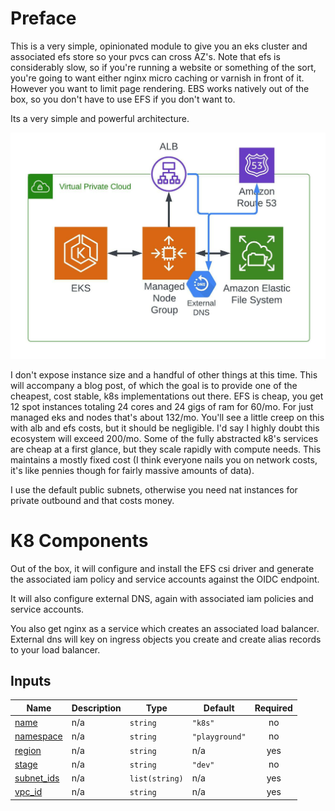 # Preface

This is a very simple, opinionated module to give you an eks cluster and associated efs store so your pvcs can cross AZ's. Note that efs is considerably slow, so if you're running a website or something of the sort, you're going to want either nginx micro caching or varnish in front of it. However you want to limit page rendering. EBS works natively out of the box, so you don't have to use EFS if you don't want to. 

Its a very simple and powerful architecture.

![arch](docs/arch.jpeg)

I don't expose instance size and a handful of other things at this time. This will accompany a blog post, of which the goal is to provide one of the cheapest, cost stable, k8s implementations out there. EFS is cheap, you get 12 spot instances totaling 24 cores and 24 gigs of ram for 60/mo. For just managed eks and nodes that's about 132/mo. You'll see a little creep on this with alb and efs costs, but it should be negligible. I'd say I highly doubt this ecosystem will exceed 200/mo. Some of the fully abstracted k8's services are cheap at a first glance, but they scale rapidly with compute needs. This maintains a mostly fixed cost (I think everyone nails you on network costs, it's like pennies though for fairly massive amounts of data).

I use the default public subnets, otherwise you need nat instances for private outbound and that costs money. 

# K8 Components

Out of the box, it will configure and install the EFS csi driver and generate the associated iam policy and service accounts against the OIDC endpoint. 

It will also configure external DNS, again with associated iam policies and service accounts. 

You also get nginx as a service which creates an associated load balancer. External dns will key on ingress objects you create and create alias records to your load balancer. 


<!-- BEGIN_TF_DOCS -->
## Inputs

| Name | Description | Type | Default | Required |
|------|-------------|------|---------|:--------:|
| <a name="input_name"></a> [name](#input\_name) | n/a | `string` | `"k8s"` | no |
| <a name="input_namespace"></a> [namespace](#input\_namespace) | n/a | `string` | `"playground"` | no |
| <a name="input_region"></a> [region](#input\_region) | n/a | `string` | n/a | yes |
| <a name="input_stage"></a> [stage](#input\_stage) | n/a | `string` | `"dev"` | no |
| <a name="input_subnet_ids"></a> [subnet\_ids](#input\_subnet\_ids) | n/a | `list(string)` | n/a | yes |
| <a name="input_vpc_id"></a> [vpc\_id](#input\_vpc\_id) | n/a | `string` | n/a | yes |
<!-- END_TF_DOCS -->